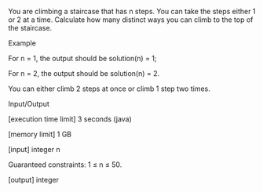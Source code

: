 You are climbing a staircase that has n steps. You can take the steps either 1 or 2 at a time. Calculate how many distinct ways you can climb to the top of the staircase.

Example

For n = 1, the output should be
solution(n) = 1;

For n = 2, the output should be
solution(n) = 2.

You can either climb 2 steps at once or climb 1 step two times.

Input/Output

[execution time limit] 3 seconds (java)

[memory limit] 1 GB

[input] integer n

Guaranteed constraints:
1 ≤ n ≤ 50.

[output] integer

